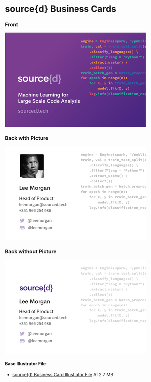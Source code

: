 # source{d} Business Cards

### Front

![Business Card Front](files/sourced-business-card-front.png)

### Back with Picture

![Business Card Back with Picture](files/sourced-business-card-back.png)

### Back without Picture

![Business Card Back without Picture](files/sourced-business-card-back-no-picture.png)

#### Base Illustrator File

- [source{d) Business Card Illustrator File](https://drive.google.com/open?id=1CQ8H0TZPhabTVfd8HLikjoMyfT0pOt9c) AI 2.7 MB